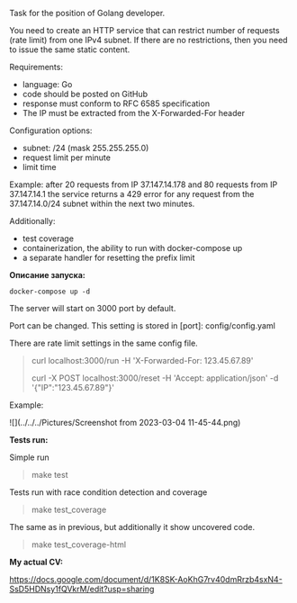 Task for the position of Golang developer.

You need to create an HTTP service that can restrict
number of requests (rate limit) from one IPv4 subnet.
If there are no restrictions, then you need to issue the same static content.

Requirements:
 - language: Go
 - code should be posted on GitHub
 - response must conform to RFC 6585 specification
 - The IP must be extracted from the X-Forwarded-For header

Configuration options:
 - subnet: /24 (mask 255.255.255.0)
 - request limit per minute
 - limit time 

Example: after 20 requests from IP 37.147.14.178 and 80 requests from IP 37.147.14.1
the service returns a 429 error for any request from the 37.147.14.0/24 subnet within the next two minutes.

Additionally:
- test coverage
- containerization, the ability to run with docker-compose up
- a separate handler for resetting the prefix limit





**Описание запуска:**

`docker-compose up -d`

The server will start on 3000 port by default.

Port can be changed. This setting is stored in [port]: config/config.yaml

There are rate limit settings in the same config file.

>curl localhost:3000/run -H 'X-Forwarded-For: 123.45.67.89'
>
>curl -X POST localhost:3000/reset -H 'Accept: application/json' -d '{"IP":"123.45.67.89"}'

Example:

![](../../../Pictures/Screenshot from 2023-03-04 11-45-44.png)

**Tests run:**

Simple run
>make test

Tests run with race condition detection and coverage
>make test_coverage

The same as in previous, but additionally it show uncovered code.
>make test_coverage-html













**My actual CV:**

https://docs.google.com/document/d/1K8SK-AoKhG7rv40dmRrzb4sxN4-SsD5HDNsy1fQVkrM/edit?usp=sharing